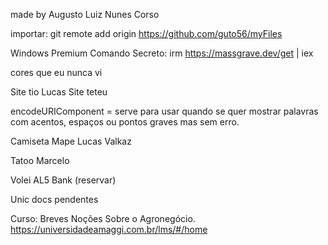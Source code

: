 made by Augusto Luiz Nunes Corso

importar:
git remote add origin https://github.com/guto56/myFiles

Windows Premium Comando Secreto:
irm https://massgrave.dev/get | iex

cores que eu nunca vi

Site tio Lucas
Site teteu

encodeURIComponent = serve para usar quando se quer mostrar palavras com acentos, espaços ou pontos graves mas sem erro.

Camiseta Mape Lucas Valkaz

Tatoo Marcelo

Volei AL5 Bank (reservar)

Unic docs pendentes

Curso: Breves Noções Sobre o Agronegócio.
https://universidadeamaggi.com.br/lms/#/home
